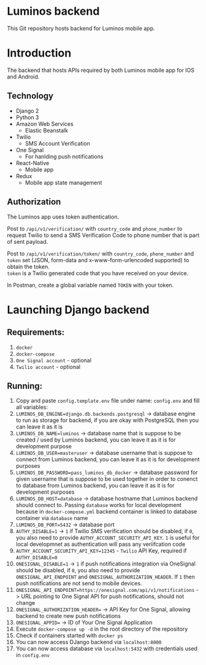 # Luminos backend

This Git repository hosts backend for Luminos mobile app.

# Introduction

The backend that hosts APIs required by both Luminos mobile app for IOS and Android.

## Technology

- Django 2
- Python 3
- Amazon Web Services
    - Elastic Beanstalk
- Twilio
    - SMS Account Verification
- One Signal
    - For hanlding push notifications
- React-Native
    - Mobile app
- Redux
    - Mobile app state management

## Authorization

The Luminos app uses token authentication.

Post to `/api/v1/verification/` with `country_code` and `phone_number` to request Twilio to send a SMS Verification Code to phone number that is part of sent payload.

Post to `/api/v1/verification/token/` with `country_code`, `phone_number` and `token` set (JSON, form-data and x-www-form-urlencoded supported) to obtain the token.  
`token` is a Twilio generated code that you have received on your device.

In Postman, create a global variable named `TOKEN` with your token.

# Launching Django backend

## Requirements:  
1. `docker`
2. `docker-compose`
3. `One Signal account` - optional
4. `Twilio account` - optional

## Running:  
1. Copy and paste `config.template.env` file under name: `config.env` and fill all variables:
2. `LUMINOS_DB_ENGINE=django.db.backends.postgresql` -> database engine to run as storage for backend, if you are okay with PostgreSQL then you can leave it as it is
3. `LUMINOS_DB_NAME=luminos` -> database name that is suppose to be created / used by Luminos backend, you can leave it as it is for development purpose
4. `LUMINOS_DB_USER=masteruser` -> database username that is suppose to connect from Luminos backend, you can leave it as it is for development purposes
5. `LUMINOS_DB_PASSWORD=pass_luminos_db_docker` -> database password for given username that is suppose to be used together in order to conenct to database from Luminos backend, you can leave it as it is for development purposes
6. `LUMINOS_DB_HOST=database` -> database hostname that Luminos backend should connect to. Passing `database` works for local development because in `docker-compose.yml` backend container is linked to database container via `database` name
7. `LUMINOS_DB_PORT=5432` -> database port
8. `AUTHY_DISABLE=1` -> `1` if Twilio SMS verification should be disabled, if `0`, you also need to provide `AUTHY_ACCOUNT_SECURITY_API_KEY`. `1` is useful for local developmnet as authentication will pass any veriifcation code
9. `AUTHY_ACCOUNT_SECURITY_API_KEY=12345` - `Twilio` API Key, required if `AUTHY_DISABLE=0`
10. `ONESIGNAL_DISABLE=1` -> `1` if push notifications integration via OneSignal should be disabled, if `0`, you also need to provide `ONESIGNAL_API_ENDPOINT` and `ONESIGNAL_AUTHORIZATION_HEADER`. If `1` then push notifications are not send to mobile devices.
11. `ONESIGNAL_API_ENDPOINT=https://onesignal.com/api/v1/notifications` -> URL pointing to One Signal API for push notifications, should not change
12. `ONESIGNAL_AUTHORIZATION_HEADER=` -> API Key for One Signal, allowing backend to create new push notifications
13. `ONESIGNAL_APPID=` -> ID of Your One Signal Application
14. Execute `docker-compose up -d` in the root directory of the repository
15. Check if containers started with `docker ps`
16. You can now access DJango backend via `localhost:8000`
17. You can now access database via `localhost:5432` with credentials used in `config.env`